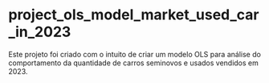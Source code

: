 # project_ols_model_market_used_car_in_2023
Este projeto foi criado com o intuito de criar um modelo OLS para análise do comportamento da quantidade de carros seminovos e usados vendidos em 2023.
